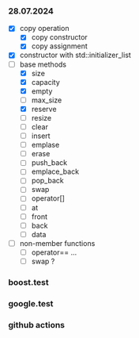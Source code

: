 



### 28.07.2024

- [x] copy operation
	- [x] copy constructor		
	- [x] copy assignment	
- [x] constructor with std::initializer_list
- [ ] base methods
	- [x] size
 	- [x] capacity
  	- [x] empty
  	- [ ] max_size
  	- [x] reserve
  	- [ ] resize
  	- [ ] clear
  	- [ ] insert
  	- [ ] emplase
	- [ ] erase
 	- [ ] push_back
  	- [ ] emplace_back
  	- [ ] pop_back
  	- [ ] swap
  	- [ ] operator[]
  	- [ ] at
  	- [ ] front
  	- [ ] back
  	- [ ] data
- [ ] non-member functions
  	- [ ] operator== ...
   	- [ ] swap ?
   
### boost.test

### google.test

### github actions






